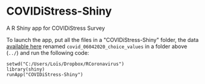 # COVIDiStress-Shiny
A R Shiny app for COVIDiStress Survey

To launch the app, put all the files in a "COVIDiStress-Shiny" folder, the data [available here](https://osf.io/z39us/) renamed `covid_06042020_choice_values` in a folder above (`../`) and run the following code:

````
setwd("C:/Users/Loïs/Dropbox/RCoronavirus")
library(shiny)
runApp("COVIDiStress-Shiny")
````